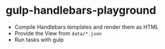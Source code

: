 # gulp-handlebars-playground

* Compile Handlebars templates and render them as HTML
* Provide the View from `data/*.json`
* Run tasks with gulp
